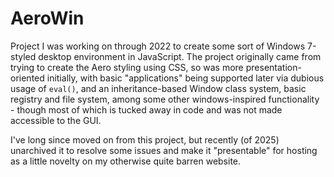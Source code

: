 # AeroWin

Project I was working on through 2022 to create some sort of Windows 7-styled desktop environment
in JavaScript. The project originally came from trying to create the Aero styling using CSS, so was
more presentation-oriented initially, with basic "applications" being supported later via dubious
usage of `eval()`, and an inheritance-based Window class system, basic registry and file system,
among some other windows-inspired functionality - though most of which is tucked away in code and
was not made accessible to the GUI.

I've long since moved on from this project, but recently (of 2025) unarchived it to resolve some
issues and make it "presentable" for hosting as a little novelty on my otherwise quite barren
website.
